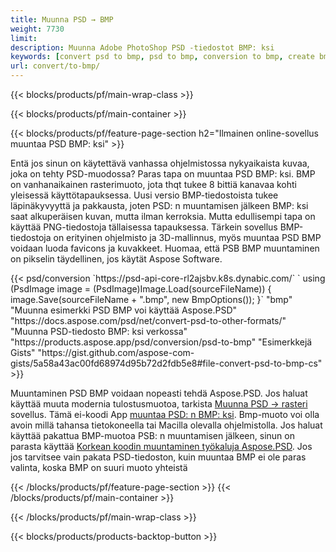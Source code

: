 ```yaml
---
title: Muunna PSD → BMP
weight: 7730
limit: 
description: Muunna Adobe PhotoShop PSD -tiedostot BMP: ksi
keywords: [convert psd to bmp, psd to bmp, conversion to bmp, create bmp from psd, print psd as bmp]
url: convert/to-bmp/
---
```


{{< blocks/products/pf/main-wrap-class >}}

{{< blocks/products/pf/main-container >}}

{{< blocks/products/pf/feature-page-section h2="Ilmainen online-sovellus muuntaa PSD BMP: ksi" >}}
<p>Entä jos sinun on käytettävä vanhassa ohjelmistossa nykyaikaista kuvaa, joka on tehty PSD-muodossa? Paras tapa on muuntaa PSD BMP: ksi. BMP on vanhanaikainen rasterimuoto, jota thqt tukee 8 bittiä kanavaa kohti yleisessä käyttötapauksessa. Uusi versio BMP-tiedostoista tukee läpinäkyvyyttä ja pakkausta, joten PSD: n muuntamisen jälkeen BMP: ksi saat alkuperäisen kuvan, mutta ilman kerroksia. Mutta edullisempi tapa on käyttää PNG-tiedostoja tällaisessa tapauksessa. Tärkein sovellus BMP-tiedostoja on erityinen ohjelmisto ja 3D-mallinnus, myös muuntaa PSD BMP voidaan luoda favicons ja kuvakkeet. Huomaa, että PSB BMP muuntaminen on pikselin täydellinen, jos käytät Aspose Software.</p>
{{< psd/conversion `https://psd-api-core-rl2ajsbv.k8s.dynabic.com/` 
`    using (PsdImage image = (PsdImage)Image.Load(sourceFileName))
    {
        image.Save(sourceFileName + ".bmp",  new BmpOptions());
    }` 
	"bmp" 
"Muunna esimerkki PSD BMP voi käyttää Aspose.PSD"  "https://docs.aspose.com/psd/net/convert-psd-to-other-formats/" 
"Muunna PSD-tiedosto BMP: ksi verkossa" "https://products.aspose.app/psd/conversion/psd-to-bmp" 
"Esimerkkejä Gists" "https://gist.github.com/aspose-com-gists/5a58a43ac00fd68974d95b72d2fdb5e8#file-convert-psd-to-bmp-cs" >}}
<p>Muuntaminen PSD BMP voidaan nopeasti tehdä Aspose.PSD. Jos haluat käyttää muuta modernia tulostusmuotoa, tarkista <a href="/psd/convert">Muunna PSD → rasteri</a> sovellus. Tämä ei-koodi App <a href="/psd/convert/to-bmp">muuntaa PSD: n BMP: ksi</a>. Bmp-muoto voi olla avoin millä tahansa tietokoneella tai Macilla olevalla ohjelmistolla. Jos haluat käyttää pakattua BMP-muotoa PSB: n muuntamisen jälkeen, sinun on parasta käyttää <a href="/psd">Korkean koodin muuntaminen työkaluja Aspose.PSD</a>. Jos jos tarvitsee vain pakata PSD-tiedoston, kuin muuntaa BMP ei ole paras valinta, koska BMP on suuri muoto yhteistä</p>
{{< /blocks/products/pf/feature-page-section >}}
{{< /blocks/products/pf/main-container >}}


{{< /blocks/products/pf/main-wrap-class >}}

{{< blocks/products/products-backtop-button >}}
